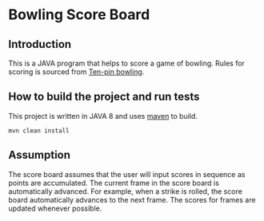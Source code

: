 # Bowling Score Board

## Introduction
This is a JAVA program that helps to score a game of bowling. Rules for scoring is sourced from [Ten-pin bowling](https://en.wikipedia.org/wiki/Ten-pin_bowling).


## How to build the project and run tests
This project is written in JAVA 8 and uses [maven](https://maven.apache.org/download.cgi#Installation) to build.

```
mvn clean install

```

## Assumption
The score board assumes that the user will input scores in sequence as points are accumulated. The current frame in the score board is automatically advanced. For example, when a strike is rolled, the score board automatically advances to the next frame. The scores for frames are updated whenever possible.

